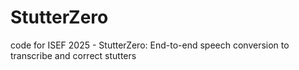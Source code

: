 # StutterZero
code for ISEF 2025 - StutterZero: End-to-end speech conversion to transcribe and correct stutters
